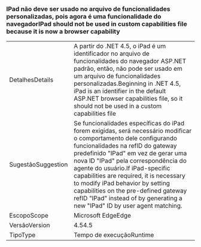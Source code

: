 ### <a name="ipad-should-not-be-used-in-custom-capabilities-file-because-it-is-now-a-browser-capability"></a><span data-ttu-id="b3975-101">IPad não deve ser usado no arquivo de funcionalidades personalizadas, pois agora é uma funcionalidade do navegador</span><span class="sxs-lookup"><span data-stu-id="b3975-101">IPad should not be used in custom capabilities file because it is now a browser capability</span></span>

|   |   |
|---|---|
|<span data-ttu-id="b3975-102">Detalhes</span><span class="sxs-lookup"><span data-stu-id="b3975-102">Details</span></span>|<span data-ttu-id="b3975-103">A partir do .NET 4.5, o iPad é um identificador no arquivo de funcionalidades do navegador ASP.NET padrão, então, não pode ser usado em um arquivo de funcionalidades personalizadas.</span><span class="sxs-lookup"><span data-stu-id="b3975-103">Beginning in .NET 4.5, iPad is an identifier in the default ASP.NET browser capabilities file, so it should not be used in a custom capabilities file</span></span>|
|<span data-ttu-id="b3975-104">Sugestão</span><span class="sxs-lookup"><span data-stu-id="b3975-104">Suggestion</span></span>|<span data-ttu-id="b3975-105">Se funcionalidades específicas do iPad forem exigidas, será necessário modificar o comportamento dele configurando funcionalidades na refID do gateway predefinido &quot;IPad&quot; em vez de gerar uma nova ID &quot;IPad&quot; pela correspondência do agente do usuário.</span><span class="sxs-lookup"><span data-stu-id="b3975-105">If iPad-specific capabilities are required, it is necessary to modify iPad behavior by setting capabilities on the pre-defined gateway refID &quot;IPad&quot; instead of by generating a new &quot;IPad&quot; ID by user agent matching.</span></span>|
|<span data-ttu-id="b3975-106">Escopo</span><span class="sxs-lookup"><span data-stu-id="b3975-106">Scope</span></span>|<span data-ttu-id="b3975-107">Microsoft Edge</span><span class="sxs-lookup"><span data-stu-id="b3975-107">Edge</span></span>|
|<span data-ttu-id="b3975-108">Versão</span><span class="sxs-lookup"><span data-stu-id="b3975-108">Version</span></span>|<span data-ttu-id="b3975-109">4.5</span><span class="sxs-lookup"><span data-stu-id="b3975-109">4.5</span></span>|
|<span data-ttu-id="b3975-110">Tipo</span><span class="sxs-lookup"><span data-stu-id="b3975-110">Type</span></span>|<span data-ttu-id="b3975-111">Tempo de execução</span><span class="sxs-lookup"><span data-stu-id="b3975-111">Runtime</span></span>|

